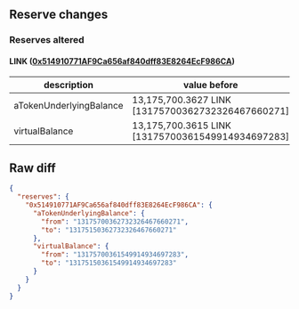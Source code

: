 ## Reserve changes

### Reserves altered

#### LINK ([0x514910771AF9Ca656af840dff83E8264EcF986CA](https://etherscan.io/address/0x514910771AF9Ca656af840dff83E8264EcF986CA))

| description | value before | value after |
| --- | --- | --- |
| aTokenUnderlyingBalance | 13,175,700.3627 LINK [13175700362732326467660271] | 13,175,150.3627 LINK [13175150362732326467660271] |
| virtualBalance | 13,175,700.3615 LINK [13175700361549914934697283] | 13,175,150.3615 LINK [13175150361549914934697283] |


## Raw diff

```json
{
  "reserves": {
    "0x514910771AF9Ca656af840dff83E8264EcF986CA": {
      "aTokenUnderlyingBalance": {
        "from": "13175700362732326467660271",
        "to": "13175150362732326467660271"
      },
      "virtualBalance": {
        "from": "13175700361549914934697283",
        "to": "13175150361549914934697283"
      }
    }
  }
}
```